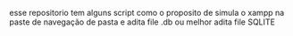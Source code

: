 esse repositorio tem alguns script como o proposito de simula o xampp na paste de navegação de pasta e adita file .db ou melhor adita file SQLITE
